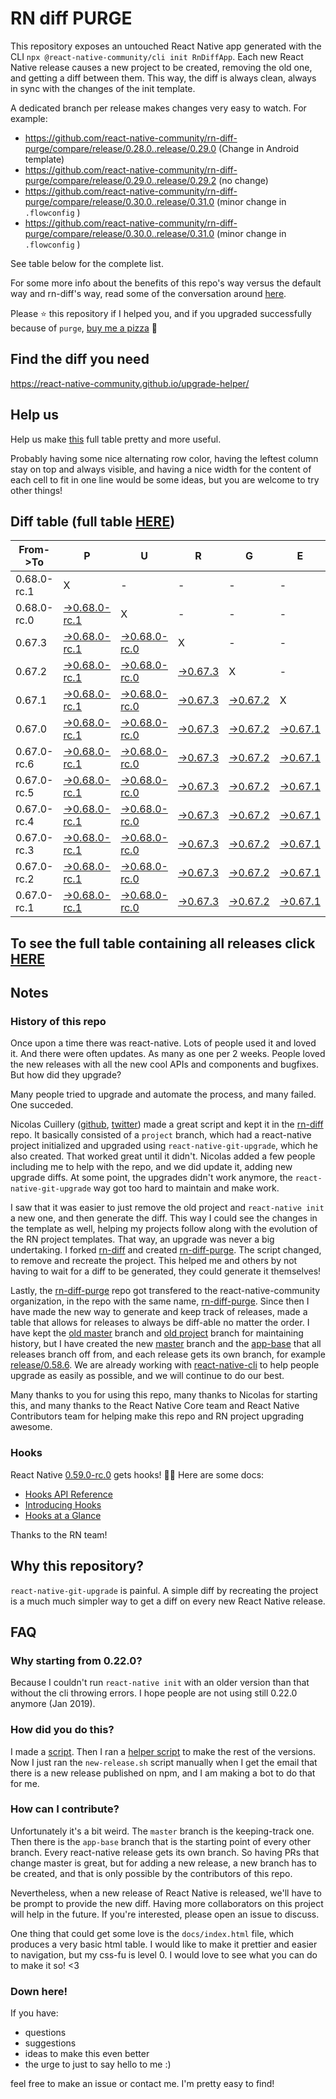 # RN diff PURGE

This repository exposes an untouched React Native app generated with the CLI
`npx @react-native-community/cli init RnDiffApp`. Each new React Native release causes a new project to be created, removing the old one, and getting a diff between them. This way, the diff is always clean, always in sync with the changes of the init template.

A dedicated branch per release makes changes very easy
to watch. For example:

* https://github.com/react-native-community/rn-diff-purge/compare/release/0.28.0..release/0.29.0
(Change in Android template)
* https://github.com/react-native-community/rn-diff-purge/compare/release/0.29.0..release/0.29.2
(no change)
* https://github.com/react-native-community/rn-diff-purge/compare/release/0.30.0..release/0.31.0
(minor change in `.flowconfig` )
* https://github.com/react-native-community/rn-diff-purge/compare/release/0.30.0..release/0.31.0
(minor change in `.flowconfig` )

See table below for the complete list.

For some more info about the benefits of this repo's way versus the default way and rn-diff's way, read some of the conversation around [here](https://github.com/react-native-community/discussions-and-proposals/issues/68#issuecomment-452227478).

Please :star: this repository if I helped you, and if you upgraded successfully because of `purge`, [buy me a pizza](https://www.buymeacoffee.com/pvinis) :pizza:

## Find the diff you need
https://react-native-community.github.io/upgrade-helper/

## Help us
Help us make [this](https://react-native-community.github.io/rn-diff-purge) full table pretty and more useful.

Probably having some nice alternating row color, having the leftest column stay on top and always visible, and having a nice width for the content of each cell to fit in one line would be some ideas, but you are welcome to try other things!

## Diff table (full table [HERE](https://react-native-community.github.io/rn-diff-purge/))

| From->To    | P                                                                                                                         | U                                                                                                                         | R                                                                                                               | G                                                                                                               | E                                                                                                               |                                                                                                                 | T                                                                                                                         | I                                                                                                                         | M                                                                                                                         | E                                                                                                                         | !                                                                                                                         | !   |
| ----------- | ------------------------------------------------------------------------------------------------------------------------- | ------------------------------------------------------------------------------------------------------------------------- | --------------------------------------------------------------------------------------------------------------- | --------------------------------------------------------------------------------------------------------------- | --------------------------------------------------------------------------------------------------------------- | --------------------------------------------------------------------------------------------------------------- | ------------------------------------------------------------------------------------------------------------------------- | ------------------------------------------------------------------------------------------------------------------------- | ------------------------------------------------------------------------------------------------------------------------- | ------------------------------------------------------------------------------------------------------------------------- | ------------------------------------------------------------------------------------------------------------------------- | --- |
| 0.68.0-rc.1 | X                                                                                                                         | -                                                                                                                         | -                                                                                                               | -                                                                                                               | -                                                                                                               | -                                                                                                               | -                                                                                                                         | -                                                                                                                         | -                                                                                                                         | -                                                                                                                         | -                                                                                                                         | -   |
| 0.68.0-rc.0 | [->0.68.0-rc.1](https://github.com/react-native-community/rn-diff-purge/compare/release/0.68.0-rc.0..release/0.68.0-rc.1) | X                                                                                                                         | -                                                                                                               | -                                                                                                               | -                                                                                                               | -                                                                                                               | -                                                                                                                         | -                                                                                                                         | -                                                                                                                         | -                                                                                                                         | -                                                                                                                         | -   |
| 0.67.3      | [->0.68.0-rc.1](https://github.com/react-native-community/rn-diff-purge/compare/release/0.67.3..release/0.68.0-rc.1)      | [->0.68.0-rc.0](https://github.com/react-native-community/rn-diff-purge/compare/release/0.67.3..release/0.68.0-rc.0)      | X                                                                                                               | -                                                                                                               | -                                                                                                               | -                                                                                                               | -                                                                                                                         | -                                                                                                                         | -                                                                                                                         | -                                                                                                                         | -                                                                                                                         | -   |
| 0.67.2      | [->0.68.0-rc.1](https://github.com/react-native-community/rn-diff-purge/compare/release/0.67.2..release/0.68.0-rc.1)      | [->0.68.0-rc.0](https://github.com/react-native-community/rn-diff-purge/compare/release/0.67.2..release/0.68.0-rc.0)      | [->0.67.3](https://github.com/react-native-community/rn-diff-purge/compare/release/0.67.2..release/0.67.3)      | X                                                                                                               | -                                                                                                               | -                                                                                                               | -                                                                                                                         | -                                                                                                                         | -                                                                                                                         | -                                                                                                                         | -                                                                                                                         | -   |
| 0.67.1      | [->0.68.0-rc.1](https://github.com/react-native-community/rn-diff-purge/compare/release/0.67.1..release/0.68.0-rc.1)      | [->0.68.0-rc.0](https://github.com/react-native-community/rn-diff-purge/compare/release/0.67.1..release/0.68.0-rc.0)      | [->0.67.3](https://github.com/react-native-community/rn-diff-purge/compare/release/0.67.1..release/0.67.3)      | [->0.67.2](https://github.com/react-native-community/rn-diff-purge/compare/release/0.67.1..release/0.67.2)      | X                                                                                                               | -                                                                                                               | -                                                                                                                         | -                                                                                                                         | -                                                                                                                         | -                                                                                                                         | -                                                                                                                         | -   |
| 0.67.0      | [->0.68.0-rc.1](https://github.com/react-native-community/rn-diff-purge/compare/release/0.67.0..release/0.68.0-rc.1)      | [->0.68.0-rc.0](https://github.com/react-native-community/rn-diff-purge/compare/release/0.67.0..release/0.68.0-rc.0)      | [->0.67.3](https://github.com/react-native-community/rn-diff-purge/compare/release/0.67.0..release/0.67.3)      | [->0.67.2](https://github.com/react-native-community/rn-diff-purge/compare/release/0.67.0..release/0.67.2)      | [->0.67.1](https://github.com/react-native-community/rn-diff-purge/compare/release/0.67.0..release/0.67.1)      | X                                                                                                               | -                                                                                                                         | -                                                                                                                         | -                                                                                                                         | -                                                                                                                         | -                                                                                                                         | -   |
| 0.67.0-rc.6 | [->0.68.0-rc.1](https://github.com/react-native-community/rn-diff-purge/compare/release/0.67.0-rc.6..release/0.68.0-rc.1) | [->0.68.0-rc.0](https://github.com/react-native-community/rn-diff-purge/compare/release/0.67.0-rc.6..release/0.68.0-rc.0) | [->0.67.3](https://github.com/react-native-community/rn-diff-purge/compare/release/0.67.0-rc.6..release/0.67.3) | [->0.67.2](https://github.com/react-native-community/rn-diff-purge/compare/release/0.67.0-rc.6..release/0.67.2) | [->0.67.1](https://github.com/react-native-community/rn-diff-purge/compare/release/0.67.0-rc.6..release/0.67.1) | [->0.67.0](https://github.com/react-native-community/rn-diff-purge/compare/release/0.67.0-rc.6..release/0.67.0) | X                                                                                                                         | -                                                                                                                         | -                                                                                                                         | -                                                                                                                         | -                                                                                                                         | -   |
| 0.67.0-rc.5 | [->0.68.0-rc.1](https://github.com/react-native-community/rn-diff-purge/compare/release/0.67.0-rc.5..release/0.68.0-rc.1) | [->0.68.0-rc.0](https://github.com/react-native-community/rn-diff-purge/compare/release/0.67.0-rc.5..release/0.68.0-rc.0) | [->0.67.3](https://github.com/react-native-community/rn-diff-purge/compare/release/0.67.0-rc.5..release/0.67.3) | [->0.67.2](https://github.com/react-native-community/rn-diff-purge/compare/release/0.67.0-rc.5..release/0.67.2) | [->0.67.1](https://github.com/react-native-community/rn-diff-purge/compare/release/0.67.0-rc.5..release/0.67.1) | [->0.67.0](https://github.com/react-native-community/rn-diff-purge/compare/release/0.67.0-rc.5..release/0.67.0) | [->0.67.0-rc.6](https://github.com/react-native-community/rn-diff-purge/compare/release/0.67.0-rc.5..release/0.67.0-rc.6) | X                                                                                                                         | -                                                                                                                         | -                                                                                                                         | -                                                                                                                         | -   |
| 0.67.0-rc.4 | [->0.68.0-rc.1](https://github.com/react-native-community/rn-diff-purge/compare/release/0.67.0-rc.4..release/0.68.0-rc.1) | [->0.68.0-rc.0](https://github.com/react-native-community/rn-diff-purge/compare/release/0.67.0-rc.4..release/0.68.0-rc.0) | [->0.67.3](https://github.com/react-native-community/rn-diff-purge/compare/release/0.67.0-rc.4..release/0.67.3) | [->0.67.2](https://github.com/react-native-community/rn-diff-purge/compare/release/0.67.0-rc.4..release/0.67.2) | [->0.67.1](https://github.com/react-native-community/rn-diff-purge/compare/release/0.67.0-rc.4..release/0.67.1) | [->0.67.0](https://github.com/react-native-community/rn-diff-purge/compare/release/0.67.0-rc.4..release/0.67.0) | [->0.67.0-rc.6](https://github.com/react-native-community/rn-diff-purge/compare/release/0.67.0-rc.4..release/0.67.0-rc.6) | [->0.67.0-rc.5](https://github.com/react-native-community/rn-diff-purge/compare/release/0.67.0-rc.4..release/0.67.0-rc.5) | X                                                                                                                         | -                                                                                                                         | -                                                                                                                         | -   |
| 0.67.0-rc.3 | [->0.68.0-rc.1](https://github.com/react-native-community/rn-diff-purge/compare/release/0.67.0-rc.3..release/0.68.0-rc.1) | [->0.68.0-rc.0](https://github.com/react-native-community/rn-diff-purge/compare/release/0.67.0-rc.3..release/0.68.0-rc.0) | [->0.67.3](https://github.com/react-native-community/rn-diff-purge/compare/release/0.67.0-rc.3..release/0.67.3) | [->0.67.2](https://github.com/react-native-community/rn-diff-purge/compare/release/0.67.0-rc.3..release/0.67.2) | [->0.67.1](https://github.com/react-native-community/rn-diff-purge/compare/release/0.67.0-rc.3..release/0.67.1) | [->0.67.0](https://github.com/react-native-community/rn-diff-purge/compare/release/0.67.0-rc.3..release/0.67.0) | [->0.67.0-rc.6](https://github.com/react-native-community/rn-diff-purge/compare/release/0.67.0-rc.3..release/0.67.0-rc.6) | [->0.67.0-rc.5](https://github.com/react-native-community/rn-diff-purge/compare/release/0.67.0-rc.3..release/0.67.0-rc.5) | [->0.67.0-rc.4](https://github.com/react-native-community/rn-diff-purge/compare/release/0.67.0-rc.3..release/0.67.0-rc.4) | X                                                                                                                         | -                                                                                                                         | -   |
| 0.67.0-rc.2 | [->0.68.0-rc.1](https://github.com/react-native-community/rn-diff-purge/compare/release/0.67.0-rc.2..release/0.68.0-rc.1) | [->0.68.0-rc.0](https://github.com/react-native-community/rn-diff-purge/compare/release/0.67.0-rc.2..release/0.68.0-rc.0) | [->0.67.3](https://github.com/react-native-community/rn-diff-purge/compare/release/0.67.0-rc.2..release/0.67.3) | [->0.67.2](https://github.com/react-native-community/rn-diff-purge/compare/release/0.67.0-rc.2..release/0.67.2) | [->0.67.1](https://github.com/react-native-community/rn-diff-purge/compare/release/0.67.0-rc.2..release/0.67.1) | [->0.67.0](https://github.com/react-native-community/rn-diff-purge/compare/release/0.67.0-rc.2..release/0.67.0) | [->0.67.0-rc.6](https://github.com/react-native-community/rn-diff-purge/compare/release/0.67.0-rc.2..release/0.67.0-rc.6) | [->0.67.0-rc.5](https://github.com/react-native-community/rn-diff-purge/compare/release/0.67.0-rc.2..release/0.67.0-rc.5) | [->0.67.0-rc.4](https://github.com/react-native-community/rn-diff-purge/compare/release/0.67.0-rc.2..release/0.67.0-rc.4) | [->0.67.0-rc.3](https://github.com/react-native-community/rn-diff-purge/compare/release/0.67.0-rc.2..release/0.67.0-rc.3) | X                                                                                                                         | -   |
| 0.67.0-rc.1 | [->0.68.0-rc.1](https://github.com/react-native-community/rn-diff-purge/compare/release/0.67.0-rc.1..release/0.68.0-rc.1) | [->0.68.0-rc.0](https://github.com/react-native-community/rn-diff-purge/compare/release/0.67.0-rc.1..release/0.68.0-rc.0) | [->0.67.3](https://github.com/react-native-community/rn-diff-purge/compare/release/0.67.0-rc.1..release/0.67.3) | [->0.67.2](https://github.com/react-native-community/rn-diff-purge/compare/release/0.67.0-rc.1..release/0.67.2) | [->0.67.1](https://github.com/react-native-community/rn-diff-purge/compare/release/0.67.0-rc.1..release/0.67.1) | [->0.67.0](https://github.com/react-native-community/rn-diff-purge/compare/release/0.67.0-rc.1..release/0.67.0) | [->0.67.0-rc.6](https://github.com/react-native-community/rn-diff-purge/compare/release/0.67.0-rc.1..release/0.67.0-rc.6) | [->0.67.0-rc.5](https://github.com/react-native-community/rn-diff-purge/compare/release/0.67.0-rc.1..release/0.67.0-rc.5) | [->0.67.0-rc.4](https://github.com/react-native-community/rn-diff-purge/compare/release/0.67.0-rc.1..release/0.67.0-rc.4) | [->0.67.0-rc.3](https://github.com/react-native-community/rn-diff-purge/compare/release/0.67.0-rc.1..release/0.67.0-rc.3) | [->0.67.0-rc.2](https://github.com/react-native-community/rn-diff-purge/compare/release/0.67.0-rc.1..release/0.67.0-rc.2) | X   |

## To see the full table containing all releases click [HERE](https://react-native-community.github.io/rn-diff-purge/)

## Notes

### History of this repo

Once upon a time there was react-native. Lots of people used it and loved it. And there were often updates. As many as one per 2 weeks. People loved the new releases with all the new cool APIs and components and bugfixes. But how did they upgrade?

Many people tried to upgrade and automate the process, and many failed. One succeded.

Nicolas Cuillery ([github](https://github.com/ncuillery), [twitter](https://twitter.com/ncuillery)) made a great script and kept it in the [rn-diff](https://github.com/ncuillery/rn-diff) repo. It basically consisted of a `project` branch, which had a react-native project initialized and upgraded using `react-native-git-upgrade`, which he also created. That worked great until it didn't. Nicolas added a few people including me to help with the repo, and we did update it, adding new upgrade diffs. At some point, the upgrades didn't work anymore, the `react-native-git-upgrade` way got too hard to maintain and make work.

I saw that it was easier to just remove the old project and `react-native init` a new one, and then generate the diff. This way I could see the changes in the template as well, helping my projects follow along with the evolution of the RN project templates. That way, an upgrade was never a big undertaking. I forked [rn-diff](https://github.com/ncuillery/rn-diff) and created [rn-diff-purge](https://github.com/react-native-community/rn-diff-purge). The script changed, to remove and recreate the project. This helped me and others by not having to wait for a diff to be generated, they could generate it themselves!

Lastly, the [rn-diff-purge](https://github.com/react-native-community/rn-diff-purge) repo got transfered to the react-native-community organization, in the repo with the same name, [rn-diff-purge](https://github.com/react-native-community/rn-diff-purge). Since then I have made the new way to generate and keep track of releases, made a table that allows for releases to always be diff-able no matter the order. I have kept the [old master](https://github.com/react-native-community/rn-diff-purge/tree/old/master) branch and [old project](https://github.com/react-native-community/rn-diff-purge/tree/old/project) branch for maintaining history, but I have created the new [master](https://github.com/react-native-community/rn-diff-purge/tree/master) branch and the [app-base](https://github.com/react-native-community/rn-diff-purge/tree/app-base) that all releases branch off from, and each release gets its own branch, for example [release/0.58.6](https://github.com/react-native-community/rn-diff-purge/tree/release/0.58.6). We are already working with [react-native-cli](https://github.com/react-native-community/react-native-cli) to help people upgrade as easily as possible, and we will continue to do our best.

Many thanks to you for using this repo, many thanks to Nicolas for starting this, and many thanks to the React Native Core team and React Native Contributors team for helping make this repo and RN project upgrading awesome.

### Hooks
React Native [0.59.0-rc.0](https://github.com/react-native-community/rn-diff-purge#version-changes) gets hooks! 🎉🥳
Here are some docs:
- [Hooks API Reference](https://reactjs.org/docs/hooks-reference.html)
- [Introducing Hooks](https://reactjs.org/docs/hooks-intro.html)
- [Hooks at a Glance](https://reactjs.org/docs/hooks-overview.html)

Thanks to the RN team!

## Why this repository?
`react-native-git-upgrade` is painful. A simple diff by recreating the project is a much much simpler way to get a diff on every new React Native release.

## FAQ

### Why starting from 0.22.0?

Because I couldn't run `react-native init` with an older version than that without the cli throwing errors. I hope people are not using still 0.22.0 anymore (Jan 2019).

### How did you do this?

I made a [script](https://github.com/react-native-community/rn-diff-purge/blob/master/new-release.sh). Then I ran a [helper script](https://github.com/react-native-community/rn-diff-purge/blob/master/new-release.sh) to make the rest of the versions.
Now I just ran the `new-release.sh` script manually when I get the email that there is a new release published on npm, and I am making a bot to do that for me.

### How can I contribute?

Unfortunately it's a bit weird. The `master` branch is the keeping-track one. Then there is the `app-base` branch that is the starting point of every other branch. Every react-native release gets its own branch. So having PRs that change master is great, but for adding a new release, a new branch has to be created, and that is only possible by the contributors of this repo.

Nevertheless, when a new release of React Native is released, we'll have to be prompt to provide
the new diff. Having more collaborators on this project will help in the future. If you're interested, please open an issue to discuss.

One thing that could get some love is the `docs/index.html` file, which produces a very basic html table. I would like to make it prettier and easier to navigation, but my css-fu is level 0. I would love to see what you can do to make it so! <3

### Down here!

If you have:
- questions
- suggestions
- ideas to make this even better
- the urge to just to say hello to me :)

feel free to make an issue or contact me. I'm pretty easy to find!
